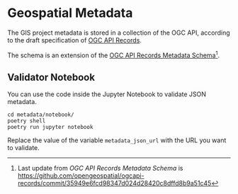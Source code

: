 # Geospatial Metadata

The GIS project metadata is stored in a collection of the OGC API, according to the draft specification of [OGC API Records](https://github.com/opengeospatial/ogcapi-records).

The schema is an extension of the [OGC API Records Metadata Schema](https://github.com/opengeospatial/ogcapi-records/blob/master/core/openapi/schemas/recordGeoJSON.yaml)[^1].

[^1]: Last update from _OGC API Records Metadata Schema_ is https://github.com/opengeospatial/ogcapi-records/commit/35949e6fcd98347d024d28420c8dffd8b9a51c45


## Validator Notebook

You can use the code inside the Jupyter Notebook to validate JSON metadata.

```
cd metadata/notebook/
poetry shell
poetry run jupyter notebook
```

Replace the value of the variable `metadata_json_url` with the URL you want to validate.